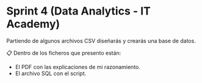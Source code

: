 # Sprint 4 (Data Analytics - IT Academy)

Partiendo de algunos archivos CSV diseñarás y crearás una base de datos.

:clipboard: Dentro de los ficheros que presento están:
  - El PDF con las explicaciones de mi razonamiento.
  - El archivo SQL con el script.

